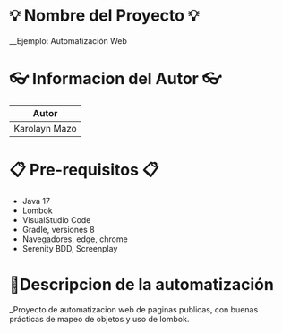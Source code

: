 
# 💡 Nombre del Proyecto 💡

__Ejemplo: Automatización Web 


# 👓 Informacion del Autor 👓
|Autor|
|--|
| Karolayn Mazo |

# 📋 Pre-requisitos 📋

- Java 17
- Lombok
- VisualStudio Code
- Gradle, versiones 8
- Navegadores, edge, chrome
- Serenity BDD, Screenplay

# 🎨Descripcion de la automatización

_Proyecto de automatizacion web de paginas publicas, con buenas prácticas de mapeo de objetos y uso de lombok. 